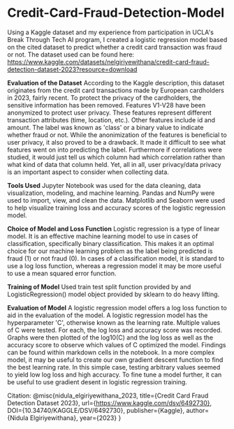 # Credit-Card-Fraud-Detection-Model
Using a Kaggle dataset and my experience from participation in UCLA's Break Through Tech AI program, I created a logistic regression model based on the cited dataset to predict whether a credit card transaction was fraud or not. 
The dataset used can be found here: https://www.kaggle.com/datasets/nelgiriyewithana/credit-card-fraud-detection-dataset-2023?resource=download

**Evaluation of the Dataset**
According to the Kaggle description, this dataset originates from the credit card transactions made by European cardholders in 2023, fairly recent. To protect the privacy of the cardholders, the sensitive information has been removed. Features V1-V28 have been anonymized to protect user privacy. These features represent different transaction attributes (time, location, etc.). Other features include id and amount. The label was known as 'class' or a binary value to indicate whether fraud or not. While the anonimization of the features is beneficial to user privacy, it also proved to be a drawback. It made it difficult to see what features went on into predicting the label. Furthermore if correlations were studied, it would just tell us which column had which correlation rather than what kind of data that column held. Yet, all in all, user privacy/data privacy is an important aspect to consider when collecting data. 

**Tools Used**
Jupyter Notebook was used for the data cleaning, data visualization, modeling, and machine learning. Pandas and NumPy were used to import, view, and clean the data. Matplotlib and Seaborn were used to help visualize training loss and accuracy scores of the logistic regression model. 

**Choice of Model and Loss Function**
Logistic regression is a type of linear model. It is an effective machine learning model to use in cases of classification, specifically binary classification. This makes it an optimal choice for our machine learning problem as the label being predicted is fraud (1) or not fraud (0). In cases of a classification model, it is standard to use a log loss function, whereas a regression model it may be more useful to use a mean squared error function. 

**Training of Model**
Used train test split function provided by and LogisticRegression() model object provided by sklearn to do heavy lifting. 

**Evaluation of Model**
A logistic regression model offers a log loss function to aid in the evaluation of the model. A logistic regression model has the hyperparameter 'C', otherwise known as the learning rate. Multiple values of C were tested. For each, the log loss and accuracy score was recorded. Graphs were then plotted of the log10(C) and the log loss as well as the accuracy score to observe which values of C optimized the model. Findings can be found within markdown cells in the notebook. In a more complex model, it may be useful to create our own gradient descent function to find the best learning rate. In this simple case, testing arbitrary values seemed to yield low log loss and high accuracy. To fine tune a model further, it can be useful to use gradient desent in logistic regression training. 


Citation: 
@misc{nidula_elgiriyewithana_2023,
	title={Credit Card Fraud Detection Dataset 2023},
	url={https://www.kaggle.com/dsv/6492730},
	DOI={10.34740/KAGGLE/DSV/6492730},
	publisher={Kaggle},
	author={Nidula Elgiriyewithana},
	year={2023}
}
